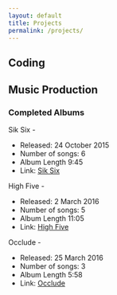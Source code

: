 ```yaml
---
layout: default
title: Projects
permalink: /projects/
---
```


## Coding




## Music Production


### Completed Albums


Sik Six -

- Released: 24 October 2015
- Number of songs: 6
- Album Length 9:45
- Link: [Sik Six](http://www.soundcloud.com/knee-jar/sets/sik-six)

High Five -

- Released: 2 March 2016
- Number of songs: 5
- Album Length 11:05
- Link: [High Five](http://www.soundcloud.com/knee-jar/sets/high-five)

Occlude -

- Released: 25 March 2016
- Number of songs: 3
- Album Length 5:58
- Link: [Occlude](http://www.soundcloud.com/knee-jar/sets/occlude)    
